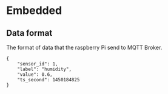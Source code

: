 # Embedded

## Data format

The format of data that the raspberry Pi send to MQTT Broker.

```
{
	"sensor_id": 1,
	"label": "humidity",
	"value": 0.6,
	"ts_second": 1450184825
}
```